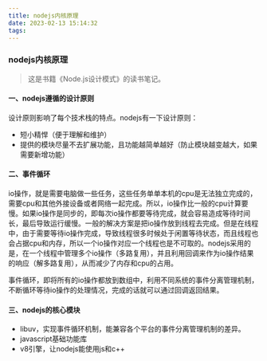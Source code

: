```yaml
---
title: nodejs内核原理
date: 2023-02-13 15:14:32
tags:
---
```

### nodejs内核原理
> 这是书籍《Node.js设计模式》的读书笔记。

#### 一、nodejs遵循的设计原则
设计原则影响了每个技术栈的特点。nodejs有一下设计原则：
* 短小精悍（便于理解和维护）
* 提供的模块尽量不去扩展功能，且功能越简单越好（防止模块越变越大，如果需要新增功能）

#### 二、事件循环
io操作，就是需要电脑做一些任务，这些任务单单本机的cpu是无法独立完成的，需要cpu和其他外接设备或者网络一起完成。所以，io操作比一般的cpu计算要慢。如果io操作是同步的，即每次io操作都要等待完成，就会容易造成等待时间长，最后导致运行缓慢。一般的解决方案是把io操作放到线程去完成。但是在线程中，由于需要等待io操作完成，导致线程很多时候处于闲置等待状态，而且线程也会占据cpu和内存，所以一个io操作对应一个线程也是不可取的。nodejs采用的是，在一个线程中管理多个io操作（多路复用），并且利用回调来作为io操作结果的响应（解多路复用），从而减少了内存和cpu的占用。

事件循环，即将所有的io操作都放到数组中，利用不同系统的事件分离管理机制，不断循环等待io操作的处理情况，完成的话就可以通过回调返回结果。

#### 三、nodejs的核心模块
* libuv，实现事件循环机制，能兼容各个平台的事件分离管理机制的差异。
* javascript基础功能库
* v8引擎，让nodejs能使用js和c++
